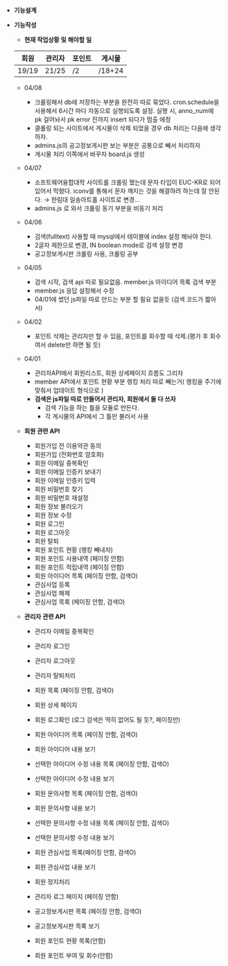 * **기능설계**

* **기능작성**
    
    - **현재 작업상황 및 해야할 일**

    |회원|관리자|포인트|게시물|
    |-----|-----|-----|-----|
    |19/19|21/25| /2| /18+24 |  </br>

    - 04/08
        - 크롤링해서 db에 저장하는 부분을 완전히 따로 묶었다.
        cron.schedule을 사용해서 6시간 마다 자동으로 실행되도록 설정. 실행 시, anno_num에 pk 걸어놔서 pk error 전까지 insert 되다가 멈출 에정
        - 클롤링 되는 사이트에서 게시물이 삭제 되었을 경우 db 처리는 다음에 생각하자. 
        - admins.js의 공고정보게시판 보는 부분은 공통으로 빼서 처리하자
        - 게시물 처리 이쪽에서 바꾸자 board.js 생성

    - 04/07
        - 소프트웨어융합대학 사이트를 크롤링 했는데 문자 타입이 EUC-KR로 되어있어서 막혔다.
        iconv를 통해서 문자 깨지는 것을 해결하려 하는데 잘 안된다. → 한림대 일송아트홀 사이트로 변경...
        - admins.js 로 와서 크롤링 동기 부분을 비동기 처리

    - 04/06
        - 검색(fulltext) 사용할 때 mysql에서 테이블에 index 설정 해놔야 한다.
        - 2글자 제한으로 변경, IN boolean mode로 검색 설정 변경
        - 공고정보게시판 크롤링 사용, 크롤링 공부 

    - 04/05
        - 검색 시작, 검색 api 따로 필요없음. member.js 아이디어 목록 검색 부분 
        - member.js 응답 설정해서 수정
        - 04/01에 썼던 js파일 따로 만드는 부분 할 필요 없을듯 (검색 코드가 짧아서)

    - 04/02
        - 포인트 삭제는 관리자만 할 수 있음, 포인트를 회수할 때 삭제.(평가 후 회수여서 delete만 하면 될 듯)

    - 04/01
        - 관리자API에서 회원리스트, 회원 상세페이지 흐름도 그리자
        - member API에서 포인트 현황 부분 랭킹 처리 따로 빼는거( 랭킹을 주기에 맞춰서 업데이트 형식으로 )
        - **검색은 js파일 따로 만들어서 관리자, 회원에서 둘 다 쓰자**   
            - 검색 기능을 하는 틀을 모듈로 만든다.
            - 각 게시물의 API에서 그 틀만 불러서 사용
    
    

    - **회원 관련 API**
        - 회원가입 전 이용약관 동의
        - 회원가입 (전화번호 암호화)
        - 회원 이메일 중복확인
        - 회원 이메일 인증키 보내기
        - 회원 이메일 인증키 입력
        - 회원 비밀번호 찾기
        - 회원 비밀번호 재설정
        - 회원 정보 불러오기
        - 회원 정보 수정
        - 회원 로그인
        - 회원 로그아웃
        - 회원 탈퇴
        - 회원 포인트 현황 (랭킹 빼내자)
        - 회원 포인트 사용내역 (페이징 안함)
        - 회원 포인트 적립내역 (페이징 안함)
        - 회원 아이디어 목록 (페이징 안함, 검색O)
        - 관심사업 등록
        - 관심사업 해제
        - 관심사업 목록 (페이징 안함, 검색O)
    
    - **관리자 관련 API**
        - 관리자 이메일 중복확인
        - 관리자 로그인
        - 관리자 로그아웃
        - 관리자 탈퇴처리

        - 회원 목록 (페이징 안함, 검색O)

        - 회원 상세 페이지
        - 회원 로그확인 (로그 검색은 딱히 없어도 될 듯?, 페이징만)
        - 회원 아이디어 목록 (페이징 안함, 검색O)
        - 회원 아이디어 내용 보기
        - 선택한 아이디어 수정 내용 목록 (페이징 안함, 검색O)
        - 선택한 아이디어 수정 내용 보기
        - 회원 문의사항 목록 (페이징 안함, 검색O)
        - 회원 문의사항 내용 보기
        - 선택한 문의사항 수정 내용 목록 (페이징 안함, 검색O)
        - 선택한 문의사항 수정 내용 보기
        - 회원 관심사업 목록(페이징 안함, 검색O)
        - 회원 관심사업 내용 보기
        - 회원 정지처리

        - 관리자 로그 페이지 (페이징 안함)

        - 공고정보게시판 목록 (페이징 안함, 검색O)
        - 공고정보게시판 목록 보기

        - 회원 포인트 현황 목록(안함)
        - 회원 포인트 부여 및 회수(안함)
